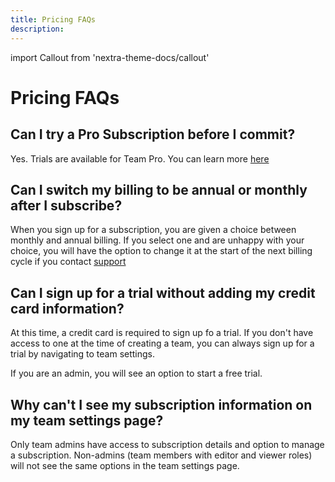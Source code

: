 ```yaml
---
title: Pricing FAQs
description: 
---
```


import Callout from 'nextra-theme-docs/callout'

# Pricing FAQs

## Can I try a Pro Subscription before I commit?
Yes. Trials are available for Team Pro. You can learn more [here](/learn/plan-billing/trials)

## Can I switch my billing to be annual or monthly after I subscribe?
When you sign up for a subscription, you are given a choice between monthly and annual billing. If you select one and are unhappy with your choice, you will have the option to change it at the start of the next billing cycle if you contact [support](mailto:support@codesandbox.io)

## Can I sign up for a trial without adding my credit card information?
At this time, a credit card is required to sign up fo a trial. If you don't have access to one at the time of creating a team, you can always sign up for a trial by navigating to team settings.

If you are an admin, you will see an option to start a free trial.

## Why can't I see my subscription information on my team settings page?
Only team admins have access to subscription details and option to manage a subscription. Non-admins (team members with editor and viewer roles) will not see the same options in the team settings page.  